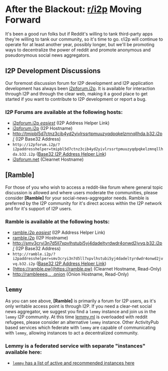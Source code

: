 After the Blackout: [r/i2p](https://reddit.com/r/i2p) Moving Forward
========================================

It's been a good run folks but if Reddit's willing to tank third-party apps they're willing to tank our community, so it's time to go.
r/i2p will continue to operate for at least another year, possibly longer, but we'll be promoting ways to decentralize the power of reddit and promote anonymous and pseudonymous social news aggregators.

**I2P Development Discussions**
-------------------------------

Our foremost discussion forum for I2P development and I2P application development has always been [i2pforum.i2p](http://i2pforum.i2p).
It is available for interaction through I2P and through the clear web, making it a good place to get started if you want to contribute to I2P development or report a bug.

### I2P Forums are available at the following hosts:

 - [i2pforum.i2p *easiest*](http://i2pforum.i2p/?i2paddresshelper=Gw1kgEBbxZjENfiTdTQNRZYBwwyJVjXtF~t5D0-XMmeVeizW-s~90~XTtAqQ8n41roBCWtr9lrAhJ8S1drBivatp85G3bXH~eV0ZYhmcFTLd-6UUP2eFbG~0Fmmvf-Pb6UFH9J0yKBdkqLaQB82AHWbz9CTNIf~3xAMBit2AJ8XQZ8haLcIH1kxUYae1~mkgiFPPFXg1MxONOjjJ9vaTDLeYofyS8hG95s1hp60x5xNGG6gi2pmCGopQDX46ZrzpNcaZkGHey4uEZGcSiYTm7S1hycQApBYNvCv4QvV92E0eFYqCm6thUOV7K78mii5agaqpcumDBy2PXLnwR0XrqjZnKBxydCcS-HockXR7nVykJL3moQOKswoMEChXMzQqD~RUrrmzHE80oXwZjExGNnp1hI7jZevYg38voDE3TT-3IT84kuLeb-1yH0p-HbiKBk4VLOpRsFpLD9V-tl0w9j7GWOchWX78Xxq7NTWa~xaQdrrCw60Ztw4Zzu2taMekBQAEAAcAAA==) (I2P Address Helper Link)
 - [i2pforum.i2p](http://i2pforum.i2p) (I2P Hostname)
 - http://tmipbl5d7ctnz3cib4yd2yivlrssrtpmuuzyqdpqkelzmnqllhda.b32.i2p/ (I2P Base32 Address)
 - `http://i2pforum.i2p/?i2paddresshelper=tmipbl5d7ctnz3cib4yd2yivlrssrtpmuuzyqdpqkelzmnqllhda.b32.i2p` ([Base32 I2P Address Helper Link](http://i2pforum.i2p/?i2paddresshelper=tmipbl5d7ctnz3cib4yd2yivlrssrtpmuuzyqdpqkelzmnqllhda.b32.i2p))
 - [i2pforum.net](https://i2pforum.net) (Clearnet Hostname)

[Ramble]
--------

For those of you who wish to access a reddit-like forum where general topic discussion is allowed and where users moderate the communities, please consider **[Ramble]** for your social-news-aggregator needs.
Ramble is preferred by the I2P community for it's direct access within the I2P network and for it's support of I2P users.

### Ramble is available at the following hosts:

 - [ramble.i2p *easiest*](http://ramble.i2p/?i2paddresshelper=xyOqhmjnO6Sc-t~2aeSW31bNkYTmhfHdQ7lYV-ENZ2AtkzMm4EsuNZLBQ9pMLV5ADc7lB1~l0q6jB~qstXL~vkIyPjfLWFSma0bCawCLgQrnC4RB3cbYxCF4CrD~-6Vb2GvV4jhrEnBLixtTqXMtW00otmuuzwWS80Pus4laOy066PuPPZR9QebY18W5Ae7-Hgaz92KNjtkkFe3IjPi05vM0g3rLiXpL-69hgyEy-1plJikdGD4wtiPmHr6utB5GVXvU4pBI0g-0CW9-OXDjAZLwBK33hVIGgDudYOmxiw-mAi227AIZBS~t-uQJHsyRZ0FWs0Kmj2mGupqz2fThuUW-UNOJL3FyvgTJawZ5Y4y0-76szgc~o6s33fnTQTwD1UdGXAy1TcRsUh16wyR-3lS8Ig6foTlzTD-LO0PF7WSWZzatwk6aQdTgjNW72a33DISA7Ry6G5M9J321XHyA52SpkbyqPxSj-BjqZX-vGozShBe1Q3fgkFzUPTnax-QNBQAEAAcAAA==) (I2P Address Helper Link)
 - [ramble.i2p](http://ramble.i2p) (I2P Hostname)
 - http://smv3cryi3n7d5ll7xpvlhstubi5yj4dadeltyrdwdr4onwd2jvvq.b32.i2p/ (I2P Base32 Address)
 - `http://ramble.i2p/?i2paddresshelper=smv3cryi3n7d5ll7xpvlhstubi5yj4dadeltyrdwdr4onwd2jvvq.b32.i2p` ([Base32 I2P Address Helper Link](http://ramble.i2p/?i2paddresshelper=smv3cryi3n7d5ll7xpvlhstubi5yj4dadeltyrdwdr4onwd2jvvq.b32.i2p))
 - [https://ramble.pw](https://ramble.pw) (Clearnet Hostname, Read-Only)
 - [http://rambleeeq... .onion](http://rambleeeqrhty6s5jgefdfdtc6tfgg4jj6svr4jpgk4wjtg3qshwbaad.onion/) (Onion Hostname, Read-Only)

`lemmy`
-------

As you can see above, **[Ramble]** is primarily a forum for I2P users, as it's only writable access point is through I2P.
If you need a clear-net social news aggregator, we suggest you find a `lemmy` instance and join us in the `lemmy` I2P community.
At this time [lemmy.ml](https://lemmy.ml) is overloaded with reddit refugees, please consider an alternative `lemmy` instance.
Other ActivityPub based services which federate with `lemmy` are capable of communicating with `lemmy`, allowing instances to act a decentralized community.

### Lemmy is a federated service with separate "instances" available here:

 - [`lemmy` has a list of active and recommended instances here](https://join-lemmy.org/instances)

